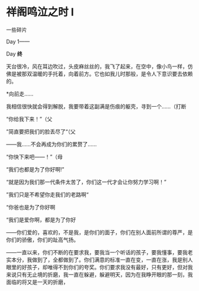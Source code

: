 # 祥阁鸣泣之时 **I**

一些碎片

Day 1——







Day **终**

天台很冷，风在耳边吹过，头皮麻丝丝的，我飞了起来，在空中，像小鸟一样，仿佛是被那双温暖的手托着，向着前方。它也如我儿时那般，是令人下意识要去依赖的。

*向前走……

我相信很快就会得到解脱，我要带着这副满是伤痕的躯壳，寻到一个……（打断

“你给我下来！”（父

”简直要把我们的脸丢尽了“（父

——我……不会再成为你们的累赘了……

“你快下来吧——！”（母

“我们也都是为了你好啊!”

“就是因为我们那一代条件太苦了，你们这一代才会让你努力学习啊！”

”我们只是不希望你走我们的老路啊“

“你爸也是为了你好啊

“我们是爱你啊，都是为了你好

——你们爱的，喜欢的，不是我，是你们的面子，你们在别人面前所谓的尊严，是你们的骄傲，你们的趾高气扬。

——一直以来，你们不断的在要求我，要我当一个听话的孩子，要我懂事，要我老实本分，我做到了，全都做到了。你们满意的标准一直在变，一直在涨，我是别人眼里的好孩子，却唯得不到你们的夸奖。你们要求我没有最好，只有更好，但对我来说只有无止境的折磨，我一直在躲避，躲避明天，因为在我睁开眼的那一刻，我面临的将又是一天的折磨，
